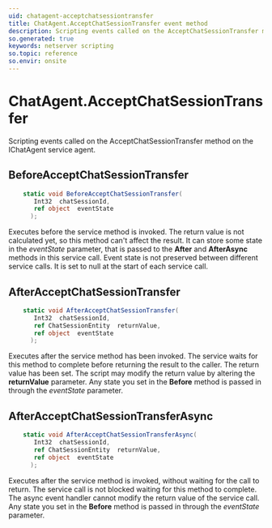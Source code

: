 ```yaml
---
uid: chatagent-acceptchatsessiontransfer
title: ChatAgent.AcceptChatSessionTransfer event method
description: Scripting events called on the AcceptChatSessionTransfer method on the ChatAgent service agent.
so.generated: true
keywords: netserver scripting
so.topic: reference
so.envir: onsite
---
```

# ChatAgent.AcceptChatSessionTransfer

Scripting events called on the <see cref='M:IChatAgent.AcceptChatSessionTransfer'>AcceptChatSessionTransfer</see> method on the <see cref='IChatAgent'>IChatAgent</see>  service agent.

## BeforeAcceptChatSessionTransfer
```cs
    static void BeforeAcceptChatSessionTransfer(
       Int32  chatSessionId,
       ref object  eventState
      );
```
Executes before the service method is invoked.
The return value is not calculated yet, so this method can't affect the result.
It can store some state in the *eventState* parameter, that is passed to the **After** and **AfterAsync** methods in this service call.
Event state is not preserved between different service calls. It is set to null at the start of each service call.
## AfterAcceptChatSessionTransfer
```cs
    static void AfterAcceptChatSessionTransfer(
       Int32  chatSessionId,
       ref ChatSessionEntity  returnValue,
       ref object  eventState
      );
```
Executes after the service method has been invoked. The service waits for this method to complete before returning the result to the caller.
The return value has been set. The script may modify the return value by altering the **returnValue** parameter.
Any state you set in the **Before** method is passed in through the *eventState* parameter.
## AfterAcceptChatSessionTransferAsync
```cs
    static void AfterAcceptChatSessionTransferAsync(
       Int32  chatSessionId,
       ref ChatSessionEntity  returnValue,
       ref object  eventState
      );
```
Executes after the service method is invoked, without waiting for the call to return.
The service call is not blocked waiting for this method to complete.
The async event handler cannot modify the return value of the service call.
Any state you set in the **Before** method is passed in through the *eventState* parameter.

